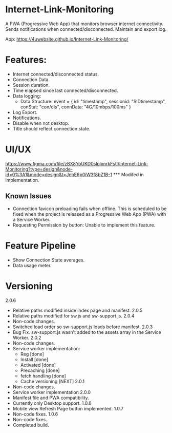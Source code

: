 # Internet-Link-Monitoring
A PWA (Progressive Web App) that monitors browser internet connectivity. Sends notifications when connected/disconnected. Maintain and export log.

App: https://4uwebsite.github.io/Internet-Link-Monitoring/

# Features:
- Internet connected/disconnected status.
- Connection Data.
- Session duration.
- Time elapsed since last connected/disconnected.
- Data logging:
    - Data Structure:
        event = {
            id: "timestamp",
            sessionid: "SIDtimestamp",
            conStat: "con/dis",
            connData: "4G/10mbps/100ms"
        }
- Log Export.
- Notifications.
- Disable when not desktop.
- Title should reflect connection state.

# UI/UX
https://www.figma.com/file/zBX8YoUKD0slplxnrkFstl/Internet-Link-Monitoring?type=design&node-id=0%3A1&mode=design&t=JnhE6p0iW3f8bZ1B-1
*** Modifed in implementation.



## Known Issues
- Connection favicon preloading fails when offline. This is scheduled to be fixed when the project is released as a Progressive Web App (PWA) with a Service Worker.
- Requesting Permission by button:
    Unable to implement this feature.

# Feature Pipeline
- Show Connection State averages.
- Data usage meter.

# Versioning
2.0.6
- Relative paths modified inside index page and manifest.
2.0.5
- Relative paths modified for sw.js and sw-support.js.
2.0.4
- Non-code changes.
- Switched load order so sw-support.js loads before manifest.
2.0.3
- Bug Fix. sw-support.js wasn't added to the assets array in the Service Worker.
2.0.2
- Non-code changes.
- Service worker implementation:
    - Reg [done]
    - Install [done]
    - Activated [done]
    - Precaching [done]
    - fetch handling [done]
    - Cache versioning [NEXT]
2.0.1
- Non-code changes.
- Service worker implementation
2.0.0
- Manifest file and PWA compatibility.
- Currently only Desktop support.
1.0.8
- Mobile view Refresh Page button implemented. 
1.0.7
- Non-code fixes.
1.0.6
- Non-code fixes.
- Completed build.